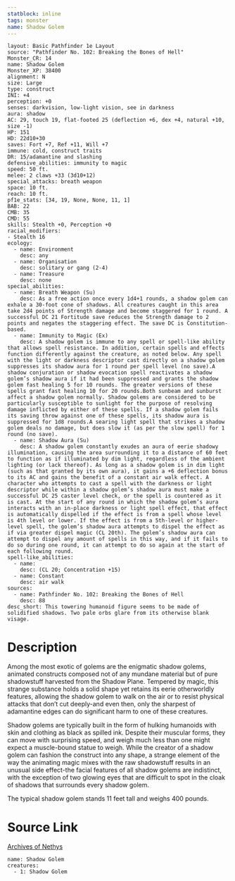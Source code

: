 ```yaml
---
statblock: inline
tags: monster
name: Shadow Golem
---
```

```statblock
layout: Basic Pathfinder 1e Layout
source: "Pathfinder No. 102: Breaking the Bones of Hell"
Monster_CR: 14
name: Shadow Golem
Monster_XP: 38400
alignment: N
size: Large
type: construct
INI: +4
perception: +0
senses: darkvision, low-light vision, see in darkness
aura: shadow
AC: 29, touch 19, flat-footed 25 (deflection +6, dex +4, natural +10, size -1)
HP: 151
HD: 22d10+30
saves: Fort +7, Ref +11, Will +7
immune: cold, construct traits
DR: 15/adamantine and slashing
defensive_abilities: immunity to magic
speed: 50 ft.
melee: 2 claws +33 (3d10+12)
special_attacks: breath weapon
space: 10 ft.
reach: 10 ft.
pf1e_stats: [34, 19, None, None, 11, 1]
BAB: 22
CMB: 35
CMD: 55
skills: Stealth +0, Perception +0
racial_modifiers:
- Stealth 16
ecology:
  - name: Environment
    desc: any
  - name: Organisation
    desc: solitary or gang (2-4)
  - name: Treasure
    desc: none
special_abilities:
  - name: Breath Weapon (Su)
    desc: As a free action once every 1d4+1 rounds, a shadow golem can exhale a 30-foot cone of shadows. All creatures caught in this area take 2d4 points of Strength damage and become staggered for 1 round. A successful DC 21 Fortitude save reduces the Strength damage to 2 points and negates the staggering effect. The save DC is Constitution-based.
  - name: Immunity to Magic (Ex)
    desc: A shadow golem is immune to any spell or spell-like ability that allows spell resistance. In addition, certain spells and effects function differently against the creature, as noted below. Any spell with the light or darkness descriptor cast directly on a shadow golem suppresses its shadow aura for 1 round per spell level (no save).A shadow conjuration or shadow evocation spell reactivates a shadow golem’s shadow aura if it had been suppressed and grants the shadow golem fast healing 5 for 10 rounds. The greater versions of these spells grant fast healing 10 for 20 rounds.Both sunbeam and sunburst affect a shadow golem normally. Shadow golems are considered to be particularly susceptible to sunlight for the purpose of resolving damage inflicted by either of these spells. If a shadow golem fails its saving throw against one of these spells, its shadow aura is suppressed for 1d8 rounds.A searing light spell that strikes a shadow golem deals no damage, but does slow it (as per the slow spell) for 1 round (no save).
  - name: Shadow Aura (Su)
    desc: A shadow golem constantly exudes an aura of eerie shadowy illumination, causing the area surrounding it to a distance of 60 feet to function as if illuminated by dim light, regardless of the ambient lighting (or lack thereof). As long as a shadow golem is in dim light (such as that granted by its own aura), it gains a +6 deflection bonus to its AC and gains the benefit of a constant air walk effect. A character who attempts to cast a spell with the darkness or light descriptor while within a shadow golem’s shadow aura must make a successful DC 25 caster level check, or the spell is countered as it is cast. At the start of any round in which the shadow golem’s aura interacts with an in-place darkness or light spell effect, that effect is automatically dispelled if the effect is from a spell whose level is 4th level or lower. If the effect is from a 5th-level or higher-level spell, the golem’s shadow aura attempts to dispel the effect as if via greater dispel magic (CL 20th). The golem’s shadow aura can attempt to dispel any amount of spells in this way, and if it fails to do so during one round, it can attempt to do so again at the start of each following round.
spell-like_abilities:
  - name:
    desc: (CL 20; Concentration +15)
  - name: Constant
    desc: air walk
sources:
  - name: Pathfinder No. 102: Breaking the Bones of Hell
    desc: 88
desc_short: This towering humanoid figure seems to be made of solidified shadows. Two pale orbs glare from its otherwise blank visage.
```
# Description
Among the most exotic of golems are the enigmatic shadow golems, animated constructs composed not of any mundane material but of pure shadowstuff harvested from the Shadow Plane. Tempered by magic, this strange substance holds a solid shape yet retains its eerie otherworldly features, allowing the shadow golem to walk on the air or to resist physical attacks that don’t cut deeply-and even then, only the sharpest of adamantine edges can do significant harm to one of these creatures.

Shadow golems are typically built in the form of hulking humanoids with skin and clothing as black as spilled ink. Despite their muscular forms, they can move with surprising speed, and weigh much less than one might expect a muscle-bound statue to weigh. While the creator of a shadow golem can fashion the construct into any shape, a strange element of the way the animating magic mixes with the raw shadowstuff results in an unusual side effect-the facial features of all shadow golems are indistinct, with the exception of two glowing eyes that are difficult to spot in the cloak of shadows that surrounds every shadow golem.

The typical shadow golem stands 11 feet tall and weighs 400 pounds.
# Source Link
[Archives of Nethys](https://aonprd.com/MonsterDisplay.aspx?ItemName=Shadow%20Golem)
```encounter-table
name: Shadow Golem
creatures:
  - 1: Shadow Golem
```
